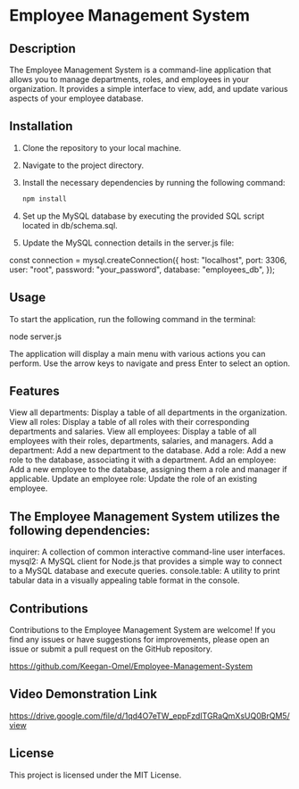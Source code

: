 # Employee Management System

## Description

The Employee Management System is a command-line application that allows you to manage departments, roles, and employees in your organization. It provides a simple interface to view, add, and update various aspects of your employee database.

## Installation

1. Clone the repository to your local machine.
2. Navigate to the project directory.
3. Install the necessary dependencies by running the following command:

   ```bash
   npm install

4. Set up the MySQL database by executing the provided SQL script located in db/schema.sql.
5. Update the MySQL connection details in the server.js file:

const connection = mysql.createConnection({
  host: "localhost",
  port: 3306,
  user: "root",
  password: "your_password",
  database: "employees_db",
});

## Usage

To start the application, run the following command in the terminal:

node server.js

The application will display a main menu with various actions you can perform. Use the arrow keys to navigate and press Enter to select an option.

## Features

View all departments: Display a table of all departments in the organization.
View all roles: Display a table of all roles with their corresponding departments and salaries.
View all employees: Display a table of all employees with their roles, departments, salaries, and managers.
Add a department: Add a new department to the database.
Add a role: Add a new role to the database, associating it with a department.
Add an employee: Add a new employee to the database, assigning them a role and manager if applicable.
Update an employee role: Update the role of an existing employee.


## The Employee Management System utilizes the following dependencies:

inquirer: A collection of common interactive command-line user interfaces.
mysql2: A MySQL client for Node.js that provides a simple way to connect to a MySQL database and execute queries.
console.table: A utility to print tabular data in a visually appealing table format in the console.


## Contributions

Contributions to the Employee Management System are welcome! If you find any issues or have suggestions for improvements, please open an issue or submit a pull request on the GitHub repository.

https://github.com/Keegan-Omel/Employee-Management-System


## Video Demonstration Link

https://drive.google.com/file/d/1qd4O7eTW_eppFzdITGRaQmXsUQ0BrQM5/view


## License

This project is licensed under the MIT License.